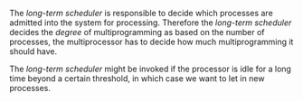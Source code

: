 The *long-term scheduler* is responsible to decide which processes are admitted into the system for processing. Therefore the *long-term scheduler* decides the *degree* of multiprogramming as based on the number of processes, the multiprocessor has to decide how much multiprogramming it should have. 

The *long-term scheduler* might be invoked if the processor is idle for a long time beyond a certain threshold, in which case we want to let in new processes. 

